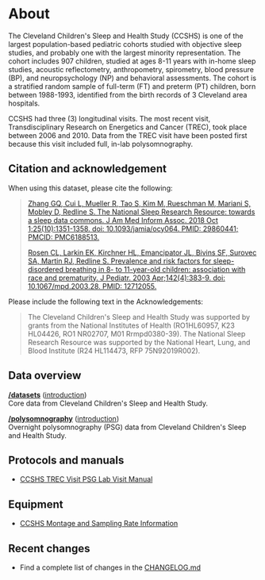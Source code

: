 # About

The Cleveland Children's Sleep and Health Study (CCSHS) is one of the largest population-based pediatric cohorts studied with objective sleep studies, and probably one with the largest minority representation. The cohort includes 907 children, studied at ages 8-11 years with in-home sleep studies, acoustic reflectometry, anthropometry, spirometry, blood pressure (BP), and neuropsychology (NP) and behavioral assessments. The cohort is a stratified random sample of full-term (FT) and preterm (PT) children, born between 1988-1993, identified from the birth records of 3 Cleveland area hospitals.

CCSHS had three (3) longitudinal visits. The most recent visit, Transdisciplinary Research on Energetics and Cancer (TREC), took place between 2006 and 2010. Data from the TREC visit have been posted first because this visit included full, in-lab polysomnography.

## Citation and acknowledgement

When using this dataset, please cite the following:

> [Zhang GQ, Cui L, Mueller R, Tao S, Kim M, Rueschman M, Mariani S, Mobley D, Redline S. The National Sleep Research Resource: towards a sleep data commons. J Am Med Inform Assoc. 2018 Oct 1;25(10):1351-1358. doi: 10.1093/jamia/ocy064. PMID: 29860441; PMCID: PMC6188513.](https://pubmed.ncbi.nlm.nih.gov/29860441/)
>
> [Rosen CL, Larkin EK, Kirchner HL, Emancipator JL, Bivins SF, Surovec SA, Martin RJ, Redline S. Prevalence and risk factors for sleep-disordered breathing in 8- to 11-year-old children: association with race and prematurity. J Pediatr. 2003 Apr;142(4):383-9. doi: 10.1067/mpd.2003.28. PMID: 12712055.](https://pubmed.ncbi.nlm.nih.gov/12712055/)

Please include the following text in the Acknowledgements:

> The Cleveland Children's Sleep and Health Study was supported by grants from the National Institutes of Health (RO1HL60957, K23 HL04426, RO1 NR02707, M01 Rrmpd0380-39). The National Sleep Research Resource was supported by the National Heart, Lung, and Blood Institute (R24 HL114473, RFP 75N92019R002).

## Data overview

**[/datasets](:files_path:/datasets)** ([introduction](:pages_path:/dataset-introduction.md)) <br/> Core data from Cleveland Children's Sleep and Health Study.

**[/polysomnography](:files_path:/polysomnography)** ([introduction](:pages_path:/polysomnography-introduction.md))<br/> Overnight polysomnography (PSG) data from Cleveland Children's Sleep and Health Study.

## Protocols and manuals

- [CCSHS TREC Visit PSG Lab Visit Manual](:files_path:/documentation?f=CCSHS_TREC_Visit_PSG_Lab_Visit_Manual.pdf)

## Equipment

- [CCSHS Montage and Sampling Rate Information](:pages_path:/montage-and-sampling-rate-information.md)

## Recent changes

- Find a complete list of changes in the [CHANGELOG.md](:pages_path:/CHANGELOG.md)
